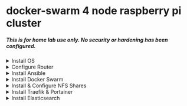 # docker-swarm 4 node raspberry pi cluster
##### This is for home lab use only.  No security or hardening has been configured.
<details>
  <summary>Install OS</summary>

### Install headless raspberry pi os
I used Raspberry PI OS Lite, and balenaEtchter to burn my microsd cards
https://www.raspberrypi.com/software/operating-systems/
- decent write up
https://florianmuller.com/build-a-raspberry-pi-4-docker-swarm-cluster-with-four-nodes-and-deploy-traefik-with-portainer

#### After install run on all nodes
apt update && apt full-upgrade -y\
reboot

##### After reboot
rpi-eeprom-update -a\
reboot

</details>

<details>
  <summary>Configure Router</summary>

I have a linksys wrt3200acm router with dd-wrt.  Under services, give the raspberry pi's a static IP lease. [Your IP addresses will differ]
![Static Lease](./doc/images/dd-wrt-static-lease.png)
If you want your local network to point to the master node of the swarm.  [Your IP addresses will differ]
![Static Lease](./doc/images/dnsmasq.png)
</details>

<details>
  <summary>Install Ansible</summary>

### Install ansible on the master node.  Need to be root [sudo su]
#### Install
apt update\
apt install software-properties-common\
apt-add-repository --yes --update ppa:ansible/ansible\
apt install ansible

#### Generate and copy ssh keys from master/control node [rp1.local] in my case
mkdir -p ~/.ssh && chmod 700 ~/.ssh\
ssh-keygen -t rsa\
ssh-copy-id -i ~/.ssh/id_rsa.pub your_user@rp2.local\
ssh-copy-id -i ~/.ssh/id_rsa.pub your_user@rp3.local\
ssh-copy-id -i ~/.ssh/id_rsa.pub your_user@rp4.local

##### Build host file
nano /etc/ansible/host\
Example content:
```
[control]
rp1.local ansible_connection=local

[workers]
your_user@rp2.local
your_user@rp3.local
your_user@rp4.local

[cube:children]
control
workers
```

##### Test ansbible
ansible cube -m ping
</details>

<details>
  <summary>Install Docker Swarm</summary>

#### Run the playbook
ansible-playbook docker-swarm-install.yml

</details>

<details>
  <summary>Install & Configure NFS Shares</summary>

#### In the playbook file ./nas-mnt-dir.yaml
- Adjust the share paths.  I am using another single raspberry pi with Open Media Vault (OMV), and an external USB3 enclosure with 2 1TB disks.  Within OMV I am using an RSYNC task to keep the main disk backed up, instead of using the software raid, which in some circles is a better way to go.  Also, you will see the path with k3s, as I started with Kubernetes, but switched back to swarm.  Swarm seems simplier to me for what I am doing, but I would still like to learn more about Kubernetes.
#### Run the playbook
ansible-playbook ./nas-mnt-dir.yaml

</details>

<details>
  <summary>Install Traefik & Portainer</summary>

#### In the playbook file ./portainer-traefik/traefik_portainer_swarm.yml
- Adjust the NFS share paths in the volume definitions within the stack.  Also, look at the host name for the portainer traefik definition, and adjust that to the local domain you setteled with...
#### Run the playbook
ansible-playbook ./portainer-traefik/traefik_portainer_swarm.yml

</details>

<details>
  <summary>Install Elasticsearch</summary>

#### In the playbook file ./portainer-traefik/traefik_portainer_swarm.yml
- Adjust the NFS share paths in the volume definitions within the stack.  Also, look at the host name for the portainer traefik definition, and adjust that to the local domain you setteled with...
#### Run the playbook
ansible-playbook ./portainer-traefik/traefik_portainer_swarm.yml

</details>